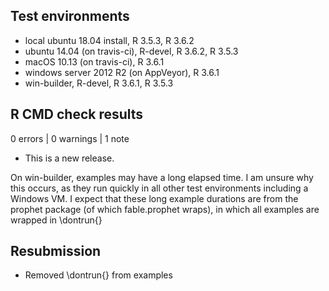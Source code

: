## Test environments
* local ubuntu 18.04 install, R 3.5.3, R 3.6.2
* ubuntu 14.04 (on travis-ci), R-devel, R 3.6.2, R 3.5.3
* macOS 10.13 (on travis-ci), R 3.6.1
* windows server 2012 R2 (on AppVeyor), R 3.6.1
* win-builder, R-devel, R 3.6.1, R 3.5.3

## R CMD check results

0 errors | 0 warnings | 1 note

* This is a new release.

On win-builder, examples may have a long elapsed time.
I am unsure why this occurs, as they run quickly in all other test environments including a Windows VM.
I expect that these long example durations are from the prophet package (of which fable.prophet wraps), in which all examples are wrapped in \dontrun{}

## Resubmission

* Removed \dontrun{} from examples
